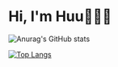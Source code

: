 # Hi, I'm Huu👋👨‍💻

![Anurag's GitHub stats](https://github-readme-stats.vercel.app/api?username=conghuule&show_icons=true&theme=transparent)

[![Top Langs](https://github-readme-stats.vercel.app/api/top-langs/?username=conghuule&layout=compact&&exclude_repo=github-readme-stats,conghuule.github.io)](https://github.com/anuraghazra/github-readme-stats)

